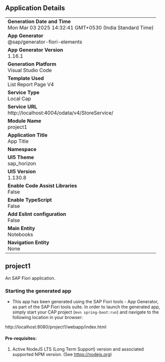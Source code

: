 ## Application Details
|               |
| ------------- |
|**Generation Date and Time**<br>Mon Mar 03 2025 14:32:41 GMT+0530 (India Standard Time)|
|**App Generator**<br>@sap/generator-fiori-elements|
|**App Generator Version**<br>1.16.1|
|**Generation Platform**<br>Visual Studio Code|
|**Template Used**<br>List Report Page V4|
|**Service Type**<br>Local Cap|
|**Service URL**<br>http://localhost:4004/odata/v4/StoreService/|
|**Module Name**<br>project1|
|**Application Title**<br>App Title|
|**Namespace**<br>|
|**UI5 Theme**<br>sap_horizon|
|**UI5 Version**<br>1.130.8|
|**Enable Code Assist Libraries**<br>False|
|**Enable TypeScript**<br>False|
|**Add Eslint configuration**<br>False|
|**Main Entity**<br>Notebooks|
|**Navigation Entity**<br>None|

## project1

An SAP Fiori application.

### Starting the generated app

-   This app has been generated using the SAP Fiori tools - App Generator, as part of the SAP Fiori tools suite.  In order to launch the generated app, simply start your CAP project (```mvn spring-boot:run```) and navigate to the following location in your browser:

http://localhost:8080/project1/webapp/index.html

#### Pre-requisites:

1. Active NodeJS LTS (Long Term Support) version and associated supported NPM version.  (See https://nodejs.org)


